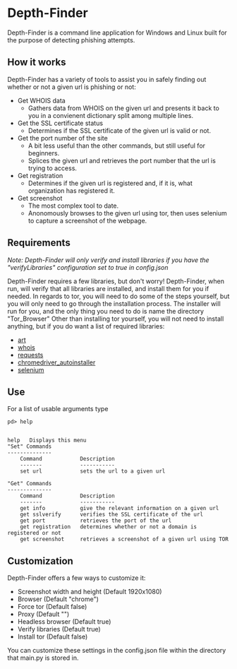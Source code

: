 # Depth-Finder
Depth-Finder is a command line application for Windows and Linux built for the purpose of detecting phishing attempts.

## How it works
Depth-Finder has a variety of tools to assist you in safely finding out whether or not a given url is phishing or not:
  - Get WHOIS data
    - Gathers data from WHOIS on the given url and presents it back to you in a convienent dictionary split among multiple lines.
  - Get the SSL certificate status
    - Determines if the SSL certificate of the given url is valid or not.
  - Get the port number of the site
    - A bit less useful than the other commands, but still useful for beginners.
    - Splices the given url and retrieves the port number that the url is trying to access.
  - Get registration
    - Determines if the given url is registered and, if it is, what organization has registered it.
  - Get screenshot
    - The most complex tool to date.
    - Anonomously browses to the given url using tor, then uses selenium to capture a screenshot of the webpage.
 
## Requirements
*Note: Depth-Finder will only verify and install libraries if you have the "verifyLibraries" configuration set to true in config.json*

Depth-Finder requires a few libraries, but don't worry! Depth-Finder, when run, will verify that all libraries are installed, and install them for you if needed.
In regards to tor, you will need to do some of the steps yourself, but you will only need to go through the installation process.
The installer will run for you, and the only thing you need to do is name the directory "Tor_Browser"
Other than installing tor yourself, you will not need to install anything, but if you do want a list of required libraries:
  - [art](https://pypi.org/project/art/)
  - [whois](https://pypi.org/project/python-whois/)
  - [requests](https://pypi.org/project/requests/)
  - [chromedriver_autoinstaller](https://pypi.org/project/chromedriver-autoinstaller/)
  - [selenium](https://pypi.org/project/selenium/)

## Use
For a list of usable arguments type 
```
pd> help
```
```

help   Displays this menu
"Set" Commands
--------------
	Command            Description
	-------            -----------
	set url            sets the url to a given url

"Get" Commands
--------------
	Command            Description
	-------            -----------
	get info           give the relevant information on a given url
	get sslverify      verifies the SSL certificate of the url
	get port           retrieves the port of the url
	get registration   determines whether or not a domain is registered or not
	get screenshot     retrieves a screenshot of a given url using TOR
```
## Customization
Depth-Finder offers a few ways to customize it:
  - Screenshot width and height (Default 1920x1080)
  - Browser (Default "chrome")
  - Force tor (Default false)
  - Proxy (Default "")
  - Headless browser (Default true)
  - Verify libraries (Default true)
  - Install tor (Default false)

You can customize these settings in the config.json file within the directory that main.py is stored in.

